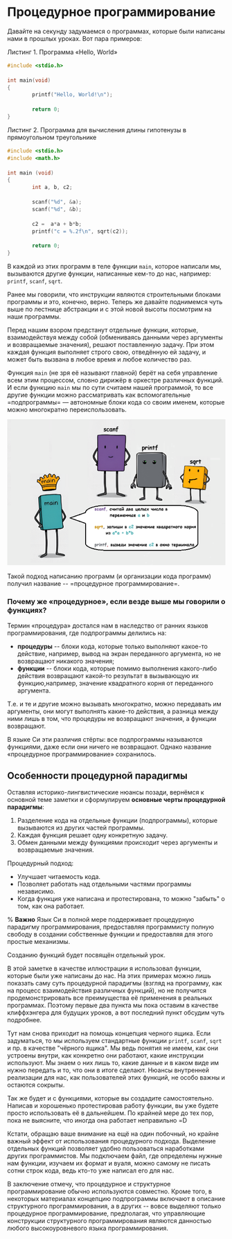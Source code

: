 # Процедурное программирование

Давайте на секунду задумаемся о программах, которые были написаны нами в прошлых уроках. Вот пара примеров:

Листинг 1. Программа «Hello, World» 
```c
#include <stdio.h>

int main(void)
{
        printf("Hello, World!\n");
  
        return 0;
}
 ```

Листинг 2. Программа для вычисления длины гипотенузы в прямоугольном треугольнике
```c
#include <stdio.h>
#include <math.h>

int main (void)
{
        int a, b, c2;

        scanf("%d", &a);
        scanf("%d", &b);

        c2 =  a*a + b*b;
        printf("c = %.2f\n", sqrt(c2));

        return 0;
}
```

В каждой из этих программ в теле функции `main`, которое написали мы, вызываются другие функции, написанные кем-то до нас, например:   `printf`, `scanf`, `sqrt`. 

Ранее мы говорили, что инструкции являются строительными блоками программы и это, конечно, верно. Теперь же давайте поднимемся чуть выше по лестнице абстракции и с этой новой высоты посмотрим на наши программы.


Перед нашим взором предстанут отдельные функции, которые, взаимодействуя между собой (обмениваясь данными через аргументы и возвращаемые значения), решают поставленную задачу. При этом каждая функция выполняет строго свою, отведённую ей задачу, и может быть вызвана в любое время и любое количество раз. 

Функция `main` (не зря её называют главной) берёт на себя управление всем этим процессом, словно дирижёр в оркестре различных функций. И если функцию `main` мы по сути считаем нашей программой, то все другие функции можно рассматривать как вспомогательные =подпрограммы= — автономные блоки кода со своим именем, которые можно многократно переиспользовать.

![Рис. 1 Процедурный взгляд на программы](./procedurnyi_comics.png "Рис.1 Процедурный взгляд на программу вычисления длины гипотенузы")

Такой подход написанию программ (и организации кода программ) получил название -- =процедурное программирование=. 

### Почему же «процедурное», если везде выше мы говорили о функциях?

Термин «процедура» достался нам в наследство от ранних языков программирования, где подпрограммы делились на: 
- **процедуры** -- блоки кода, которые только выполняют какое-то действие, например, вывод на экран переданного аргумента, но не возвращают никакого значения;  
- **функции** -- блоки кода, которые помимо выполнения какого-либо действия возвращают какой-то результат в вызывающую их функцию,например, значение квадратного корня от переданного аргумента.

Т.е. и те и другие можно вызывать многократно, можно передавать им аргументы, они могут выполнять какие-то действия, а разница между ними лишь в том, что процедуры не возвращают значения, а функции возвращают.

В языке Си эти различия стёрты: все подпрограммы называются функциями, даже если они ничего не возвращают. Однако название «процедурное программирование» сохранилось.

## Особенности процедурной парадигмы

Оставляя историко-лингвистические нюансы позади, вернёмся к основной теме заметки и сформулируем **основные черты процедурной парадигмы**:

1. Разделение кода на отдельные функции (подпрограммы), которые вызываются из других частей программы. 
2. Каждая функция решает одну конкретную задачу. 
3. Обмен данными между функциями происходит через аргументы и возвращаемые значения.


Процедурный подход:

- Улучшает читаемость кода. 
- Позволяет работать над отдельными частями программы независимо.
- Когда функция уже написана и протестирована, то можно "забыть" о том, как она работает.

% **Важно**
Язык Си в полной мере поддерживает процедурную парадигму программирования, предоставляя программисту полную свободу в создании собственные функции и предоставляя для этого простые механизмы. 

Созданию функций будет посвящён отдельный урок.


В этой заметке в качестве иллюстрации я использовал функции, которые были уже написаны до нас. На этих примерах можно лишь показать саму суть процедурной парадигмы (взгляд на программу, как на процесс взаимодействия различных функций), но не получится продемонстрировать все преимущества её применения в реальных программах. Поэтому первые два пункта мы пока оставим в качестве клиффхэнгера для будущих уроков, а вот последний пункт обсудим чуть подробнее.

Тут нам снова приходит на помощь концепция черного ящика. Если задуматься, то мы используем стандартные функции `printf`, `scanf`, `sqrt` и пр. в качестве "чёрного ящика". Мы ведь понятия не имеем, как они устроены внутри, как конкретно они работают, какие инструкции используют. Мы знаем о них лишь то, какие данные и в каком виде им нужно передать и то, что они в итоге сделают. Нюансы внутренней реализации для нас, как пользователей этих функций, не особо важны и остаются сокрыты.

Так же будет и с функциями, которые вы создадите самостоятельно. Написав и хорошенько протестировав работу функции, вы уже будете просто использовать её в дальнейшем. По крайней мере до тех пор, пока не выясните, что иногда она работает неправильно =D


Кстати, обращаю ваше внимание на ещё на один побочный, но крайне важный эффект от использования процедурного подхода. Выделение отдельных функций позволяет удобно пользоваться наработками других программистов. Мы подключаем файл, где определены нужные нам функции, изучаем их формат и вуаля, можно самому не писать сотни строк кода, ведь кто-то уже написал его для нас.

В заключение отмечу, что процедурное и структурное программирование обычно используются совместно. Кроме того, в некоторых материалах концепцию подпрограммы включают в описание структурного программирования, а в других -- вовсе выделяют только процедурное программирование, предполагая, что управляющие конструкции структурного программирования являются данностью любого высокоуровневого языка программирования.